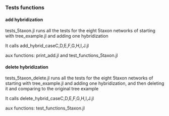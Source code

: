 ### Tests functions

#### add hybridization

tests_5taxon.jl runs all the tests for the eight 5taxon networks of
starting with tree_example.jl and adding one hybridization

It calls add_hybrid_caseC,D,E,F,G,H,I,J.jl

aux functions: print_add.jl and test_functions_5taxon.jl

#### delete hybridization

tests_5taxon_delete.jl runs all the tests for the eight 5taxon
networks of starting with tree_example.jl and adding one
hybridization, and then deleting it and comparing to the original tree
example

It calls delete_hybrid_caseC,D,E,F,G,H,I,J.jl

aux functions: test_functions_5taxon.jl

